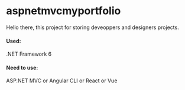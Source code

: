 # aspnetmvcmyportfolio
Hello there, this project for storing deveoppers and designers projects.
<br><h4>Used:</h4>
<p>.NET Framework 6</p>
<h4>Need to use:</h4>
<p>ASP.NET MVC or Angular CLI or React or Vue</p>
